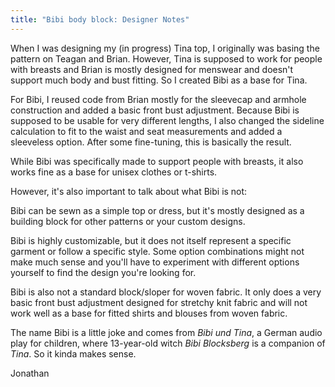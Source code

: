 ```yaml
---
title: "Bibi body block: Designer Notes"
---
```


When I was designing my (in progress) Tina top, I originally was basing the pattern on 
Teagan and Brian. However, Tina is supposed to work for people with breasts
and Brian is mostly designed for menswear and doesn't support much body
and bust fitting. So I created Bibi as a base for Tina.

For Bibi, I reused code from Brian mostly for the sleevecap and armhole construction 
and added a basic front bust adjustment. Because Bibi is supposed to be usable for very different lengths, 
I also changed the sideline calculation to fit to the waist and seat measurements
and added a sleeveless option. After some fine-tuning, this is basically the result.

While Bibi was specifically made to support people with breasts, 
it also works fine as a base for unisex clothes or t-shirts.

However, it's also important to talk about what Bibi is not:

Bibi can be sewn as a simple top or dress, but it's mostly designed as a building block for other patterns or your custom designs.

Bibi is highly customizable, but it does not itself represent a specific garment or follow a specific style.
Some option combinations might not make much sense and you'll have to experiment with different options
yourself to find the design you're looking for.

Bibi is also not a standard block/sloper for woven fabric. It only does a very basic front bust adjustment 
designed for stretchy knit fabric and will not work well as a base for fitted shirts and blouses from woven fabric.

The name Bibi is a little joke and comes from *Bibi und Tina*, a German audio play for children,
where 13-year-old witch *Bibi Blocksberg* is a companion of *Tina*. So it kinda makes sense.

Jonathan
